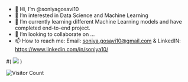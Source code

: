 - 👋 Hi, I’m @soniyagosavi10
- 👀 I’m interested in Data Science and Machine Learning
- 🌱 I’m currently learning different Machine Learning models and have completed end-to-end project.
- 💞️ I’m looking to collaborate on ...
- 📫 How to reach me: Email: soniya.gosavi10@gmail.com & LinkedIN: https://www.linkedin.com/in/soniya10/

#( <a href="https://hits.seeyoufarm.com"><img src="https://hits.seeyoufarm.com/api/count/incr/badge.svg?url=https%3A%2F%2Fgithub.com%2Fsoniyagosavi10&count_bg=%23C83D88&title_bg=%23555555&icon=&icon_color=%23C21313&title=Viewers&edge_flat=true"/></a> )

![Visitor Count](https://profile-counter.glitch.me/soniyagosavi10/count.svg) 


